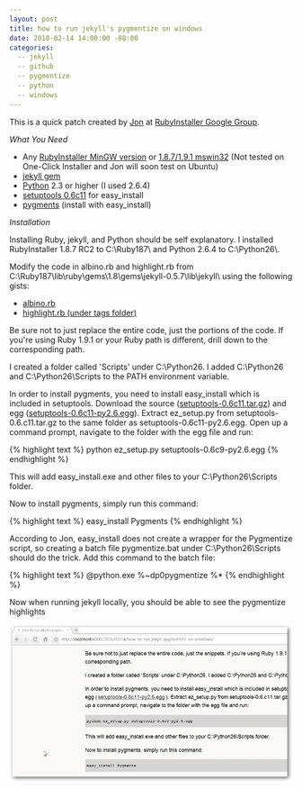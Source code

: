 ```yaml
---
layout: post
title: how to run jekyll's pygmentize on windows
date: 2010-02-14 14:00:00 -08:00
categories:
  -- jekyll
  -- github
  -- pygmentize
  -- python
  -- windows
---
```


This is a quick patch created by [Jon](http://github.com/jonforums) at [RubyInstaller Google Group](http://groups.google.com/group/rubyinstaller/t/400ecfe5d528b558).

*What You Need*

* Any [RubyInstaller MinGW version](http://rubyinstaller.org/download.html) or [1.8.7/1.9.1 mswin32](http://www.ruby-lang.org/en/downloads/) (Not tested on One-Click Installer and Jon will soon test on Ubuntu)
* [jekyll gem](http://gemcutter.org/gems/jekyll)
* [Python](http://www.python.org/download/) 2.3 or higher (I used 2.6.4)
* [setuptools 0.6c11](http://pypi.python.org/pypi/setuptools) for easy_install
* [pygments](http://pygments.org/) (install with easy_install)

*Installation*

Installing Ruby, jekyll, and Python should be self explanatory.  I installed RubyInstaller 1.8.7 RC2 to C:\Ruby187\ and Python 2.6.4 to C:\Python26\\. 

Modify the code in albino.rb and highlight.rb from C:\Ruby187\lib\ruby\gems\1.8\gems\jekyll-0.5.7\lib\jekyll\ using the following gists:

* [albino.rb](http://gist.github.com/304185)
* [highlight.rb (under tags folder)](http://gist.github.com/304187)

Be sure not to just replace the entire code, just the portions of the code.  If you're using Ruby 1.9.1 or your Ruby path is different, drill down to the corresponding path.

I created a folder called 'Scripts' under C:\Python26.  I added C:\Python26 and C:\Python26\Scripts to the PATH environment variable.

In order to install pygments, you need to install easy_install which is included in setuptools.  Download the source ([setuptools-0.6c11.tar.gz](http://pypi.python.org/packages/source/s/setuptools/setuptools-0.6c11.tar.gz#md5=7df2a529a074f613b509fb44feefe74e)) and egg ([setuptools-0.6c11-py2.6.egg](http://pypi.python.org/packages/2.6/s/setuptools/setuptools-0.6c11-py2.6.egg#md5=bfa92100bd772d5a213eedd356d64086)).  Extract ez_setup.py from setuptools-0.6.c11.tar.gz to the same folder as setuptools-0.6c11-py2.6.egg.  Open up a command prompt, navigate to the folder with the egg file and run:

{% highlight text %}
python ez_setup.py setuptools-0.6c9-py2.6.egg
{% endhighlight %}

This will add easy_install.exe and other files to your C:\Python26\Scripts folder.

Now to install pygments, simply run this command:

{% highlight text %}
easy_install Pygments
{% endhighlight %}

According to Jon, easy_install does not create a wrapper for the Pygmentize script, so creating a batch file pygmentize.bat under C:\Python26\Scripts should do the trick.  Add this command to the batch file:

{% highlight text %}
@python.exe %~dp0pygmentize %*
{% endhighlight %}

Now when running jekyll locally, you should be able to see the pygmentize highlights

![pygmentize on windows](/images/jekyll_pygmentize.jpg)